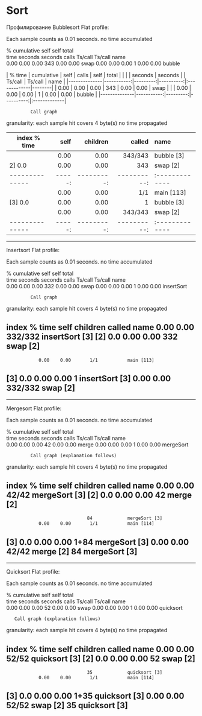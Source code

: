 # Sort
Профилирование
Bubblesort
Flat profile:

Each sample counts as 0.01 seconds.
 no time accumulated

  %   cumulative   self              self     total           
 time   seconds   seconds    calls  Ts/call  Ts/call  name    
  0.00      0.00     0.00      343     0.00     0.00  swap
  0.00      0.00     0.00        1     0.00     0.00  bubble

| % time       | cumulative | self  |   calls |  self   |  total |         |
|	       |    seconds | seconds |		| Ts/call | Ts/call | name |
|--------------|-----------:|---------:|----------:|:-------------|--------|
|      0.00    |    0.00    |    0.00  |  343  |  0.00  | 0.00	| swap |
| |    0.00    |   0.00   | 0.00      | 1    | 0.00	| 0.00	| bubble |
|--------------|-----------:|---------:|----------:|:-------------|

		     Call graph 


granularity: each sample hit covers 4 byte(s) no time propagated

|index % time  | self | children |   called  | name	    |
|--------------|-----:|---------:|----------:|:-------------|
|              |  0.00|    0.00  |  343/343  | bubble [3]   |
|2]      0.0   | 0.00 |   0.00   | 343       | swap [2]     |
|--------------|-----:|---------:|----------:|:-------------|
|              |  0.00|    0.00  |    1/1    | main [113]   |
|[3]      0.0  |  0.00|    0.00  |    1      | bubble [3]   |
|              |  0.00|    0.00  |  343/343  | swap [2]     |
|--------------|-----:|---------:|----------:|:-------------|

 
----------------------------------------------------------------------------
Insertsort
Flat profile:

Each sample counts as 0.01 seconds.
 no time accumulated

  %   cumulative   self              self     total           
 time   seconds   seconds    calls  Ts/call  Ts/call  name    
  0.00      0.00     0.00      332     0.00     0.00  swap
  0.00      0.00     0.00        1     0.00     0.00  insertSort


		     Call graph 


granularity: each sample hit covers 4 byte(s) no time propagated

index % time    self  children    called     name
                0.00    0.00     332/332         insertSort [3]
[2]      0.0    0.00    0.00     332         swap [2]
-----------------------------------------------
                0.00    0.00       1/1           main [113]
[3]      0.0    0.00    0.00       1         insertSort [3]
                0.00    0.00     332/332         swap [2]
-----------------------------------------------


----------------------------------------------------------------------------
Mergesort
Flat profile:

Each sample counts as 0.01 seconds.
 no time accumulated

  %   cumulative   self              self     total           
 time   seconds   seconds    calls  Ts/call  Ts/call  name    
  0.00      0.00     0.00       42     0.00     0.00  merge
  0.00      0.00     0.00        1     0.00     0.00  mergeSort


		     Call graph (explanation follows)


granularity: each sample hit covers 4 byte(s) no time propagated

index % time    self  children    called     name
                0.00    0.00      42/42          mergeSort [3]
[2]      0.0    0.00    0.00      42         merge [2]
-----------------------------------------------
                                  84             mergeSort [3]
                0.00    0.00       1/1           main [114]
[3]      0.0    0.00    0.00       1+84      mergeSort [3]
                0.00    0.00      42/42          merge [2]
                                  84             mergeSort [3]
-----------------------------------------------


----------------------------------------------------------------------------
Quicksort
Flat profile:

Each sample counts as 0.01 seconds.
 no time accumulated

  %   cumulative   self              self     total           
 time   seconds   seconds    calls  Ts/call  Ts/call  name    
  0.00      0.00     0.00       52     0.00     0.00  swap
  0.00      0.00     0.00        1     0.00     0.00  quicksort
  
       Call graph (explanation follows)


granularity: each sample hit covers 4 byte(s) no time propagated

index % time    self  children    called     name
                0.00    0.00      52/52          quicksort [3]
[2]      0.0    0.00    0.00      52         swap [2]
-----------------------------------------------
                                  35             quicksort [3]
                0.00    0.00       1/1           main [114]
[3]      0.0    0.00    0.00       1+35      quicksort [3]
                0.00    0.00      52/52          swap [2]
                                  35             quicksort [3]
-----------------------------------------------
